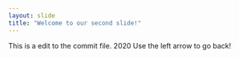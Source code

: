 ```yaml
---
layout: slide
title: "Welcome to our second slide!"
---
```

This is a edit to the commit file. 2020
Use the left arrow to go back!
